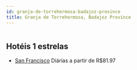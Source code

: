 ```yaml
---
id: granja-de-torrehermosa-badajoz-province
title: Granja de Torrehermosa, Badajoz Province
---
```


<center><img src="https://assets.cosmos-data.com/40/10101bc253e5e87a8f4b61b307843dc2/JP659100.jpg" alt="" /></center>


## Hotéis 1 estrelas

-    [San Francisco](https://www.hurb.com/hoteis/granja-de-torrehermosa/san-francisco-JNP-JP659100?cmp=18055) Diárias a partir de R$81.97
   > 
